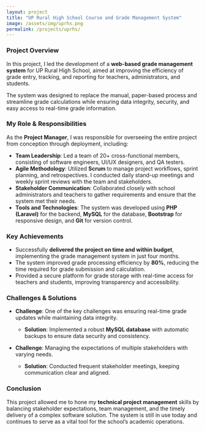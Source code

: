 ```yaml
---
layout: project
title: "UP Rural High School Course and Grade Management System"
image: /assets/img/uprhs.png
permalink: /projects/uprhs/
---
```



### Project Overview
In this project, I led the development of a **web-based grade management system** for UP Rural High School, aimed at improving the efficiency of grade entry, tracking, and reporting for teachers, administrators, and students.

The system was designed to replace the manual, paper-based process and streamline grade calculations while ensuring data integrity, security, and easy access to real-time grade information.

### My Role & Responsibilities
As the **Project Manager**, I was responsible for overseeing the entire project from conception through deployment, including:
- **Team Leadership**: Led a team of 20+ cross-functional members, consisting of software engineers, UI/UX designers, and QA testers.
- **Agile Methodology**: Utilized **Scrum** to manage project workflows, sprint planning, and retrospectives. I conducted daily stand-up meetings and weekly sprint reviews with the team and stakeholders.
- **Stakeholder Communication**: Collaborated closely with school administrators and teachers to gather requirements and ensure that the system met their needs.
- **Tools and Technologies**: The system was developed using **PHP (Laravel)** for the backend, **MySQL** for the database, **Bootstrap** for responsive design, and **Git** for version control.

### Key Achievements
- Successfully **delivered the project on time and within budget**, implementing the grade management system in just four months.
- The system improved grade processing efficiency by **80%**, reducing the time required for grade submission and calculation.
- Provided a secure platform for grade storage with real-time access for teachers and students, improving transparency and accessibility.

### Challenges & Solutions
- **Challenge**: One of the key challenges was ensuring real-time grade updates while maintaining data integrity.
  - **Solution**: Implemented a robust **MySQL database** with automatic backups to ensure data security and consistency.
  
- **Challenge**: Managing the expectations of multiple stakeholders with varying needs.
  - **Solution**: Conducted frequent stakeholder meetings, keeping communication clear and aligned.

### Conclusion
This project allowed me to hone my **technical project management** skills by balancing stakeholder expectations, team management, and the timely delivery of a complex software solution. The system is still in use today and continues to serve as a vital tool for the school’s academic operations.
